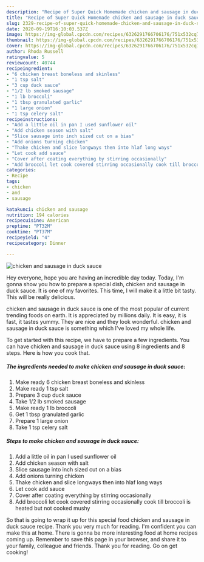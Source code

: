 ```yaml
---
description: "Recipe of Super Quick Homemade chicken and sausage in duck sauce"
title: "Recipe of Super Quick Homemade chicken and sausage in duck sauce"
slug: 2329-recipe-of-super-quick-homemade-chicken-and-sausage-in-duck-sauce
date: 2020-09-19T16:10:03.537Z
image: https://img-global.cpcdn.com/recipes/6326291766706176/751x532cq70/chicken-and-sausage-in-duck-sauce-recipe-main-photo.jpg
thumbnail: https://img-global.cpcdn.com/recipes/6326291766706176/751x532cq70/chicken-and-sausage-in-duck-sauce-recipe-main-photo.jpg
cover: https://img-global.cpcdn.com/recipes/6326291766706176/751x532cq70/chicken-and-sausage-in-duck-sauce-recipe-main-photo.jpg
author: Rhoda Russell
ratingvalue: 5
reviewcount: 40744
recipeingredient:
- "6 chicken breast boneless and skinless"
- "1 tsp salt"
- "3 cup duck sauce"
- "1/2 lb smoked sausage"
- "1 lb broccoli"
- "1 tbsp granulated garlic"
- "1 large onion"
- "1 tsp celery salt"
recipeinstructions:
- "Add a little oil in pan I used sunflower oil"
- "Add chicken season with salt"
- "Slice sausage into inch sized cut on a bias"
- "Add onions turning chicken"
- "Thake chicken and slice longways then into hlaf long ways"
- "Let cook add sauce"
- "Cover after coating everything by stirring occasionally"
- "Add broccoli let cook covered stirring occasionally cook till broccoli is heated but not cooked mushy"
categories:
- Recipe
tags:
- chicken
- and
- sausage

katakunci: chicken and sausage 
nutrition: 194 calories
recipecuisine: American
preptime: "PT32M"
cooktime: "PT37M"
recipeyield: "4"
recipecategory: Dinner

---
```



![chicken and sausage in duck sauce](https://img-global.cpcdn.com/recipes/6326291766706176/751x532cq70/chicken-and-sausage-in-duck-sauce-recipe-main-photo.jpg)

Hey everyone, hope you are having an incredible day today. Today, I'm gonna show you how to prepare a special dish, chicken and sausage in duck sauce. It is one of my favorites. This time, I will make it a little bit tasty. This will be really delicious.



chicken and sausage in duck sauce is one of the most popular of current trending foods on earth. It is appreciated by millions daily. It is easy, it is fast, it tastes yummy. They are nice and they look wonderful. chicken and sausage in duck sauce is something which I've loved my whole life.


To get started with this recipe, we have to prepare a few ingredients. You can have chicken and sausage in duck sauce using 8 ingredients and 8 steps. Here is how you cook that.

<!--inarticleads1-->

##### The ingredients needed to make chicken and sausage in duck sauce:

1. Make ready 6 chicken breast boneless and skinless
1. Make ready 1 tsp salt
1. Prepare 3 cup duck sauce
1. Take 1/2 lb smoked sausage
1. Make ready 1 lb broccoli
1. Get 1 tbsp granulated garlic
1. Prepare 1 large onion
1. Take 1 tsp celery salt




<!--inarticleads2-->

##### Steps to make chicken and sausage in duck sauce:

1. Add a little oil in pan I used sunflower oil
1. Add chicken season with salt
1. Slice sausage into inch sized cut on a bias
1. Add onions turning chicken
1. Thake chicken and slice longways then into hlaf long ways
1. Let cook add sauce
1. Cover after coating everything by stirring occasionally
1. Add broccoli let cook covered stirring occasionally cook till broccoli is heated but not cooked mushy




So that is going to wrap it up for this special food chicken and sausage in duck sauce recipe. Thank you very much for reading. I'm confident you can make this at home. There is gonna be more interesting food at home recipes coming up. Remember to save this page in your browser, and share it to your family, colleague and friends. Thank you for reading. Go on get cooking!
